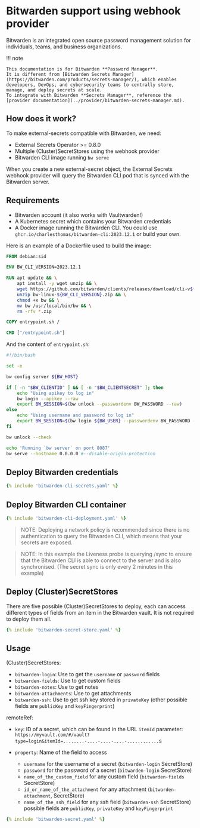 # Bitwarden support using webhook provider

Bitwarden is an integrated open source password management solution for individuals, teams, and business organizations.

!!! note

    This documentation is for Bitwarden **Password Manager**.
    It is different from [Bitwarden Secrets Manager](https://bitwarden.com/products/secrets-manager/), which enables developers, DevOps, and cybersecurity teams to centrally store, manage, and deploy secrets at scale.
    To integrate with Bitwarden **Secrets Manager**, reference the [provider documentation](../provider/bitwarden-secrets-manager.md).

## How does it work?

To make external-secrets compatible with Bitwarden, we need:

* External Secrets Operator >= 0.8.0
* Multiple (Cluster)SecretStores using the webhook provider
* Bitwarden CLI image running `bw serve`

When you create a new external-secret object, the External Secrets webhook provider will query the Bitwarden CLI pod that is synced with the Bitwarden server.

## Requirements

* Bitwarden account (it also works with Vaultwarden!)
* A Kubernetes secret which contains your Bitwarden credentials
* A Docker image running the Bitwarden CLI. You could use `ghcr.io/charlesthomas/bitwarden-cli:2023.12.1` or build your own.

Here is an example of a Dockerfile used to build the image:
```dockerfile
FROM debian:sid

ENV BW_CLI_VERSION=2023.12.1

RUN apt update && \
    apt install -y wget unzip && \
    wget https://github.com/bitwarden/clients/releases/download/cli-v${BW_CLI_VERSION}/bw-linux-${BW_CLI_VERSION}.zip && \
    unzip bw-linux-${BW_CLI_VERSION}.zip && \
    chmod +x bw && \
    mv bw /usr/local/bin/bw && \
    rm -rfv *.zip

COPY entrypoint.sh /

CMD ["/entrypoint.sh"]
```

And the content of `entrypoint.sh`:
```bash
#!/bin/bash

set -e

bw config server ${BW_HOST}

if [ -n "$BW_CLIENTID" ] && [ -n "$BW_CLIENTSECRET" ]; then
    echo "Using apikey to log in"
    bw login --apikey --raw
    export BW_SESSION=$(bw unlock --passwordenv BW_PASSWORD --raw)
else
    echo "Using username and password to log in"
    export BW_SESSION=$(bw login ${BW_USER} --passwordenv BW_PASSWORD --raw)
fi

bw unlock --check

echo 'Running `bw server` on port 8087'
bw serve --hostname 0.0.0.0 #--disable-origin-protection
```

## Deploy Bitwarden credentials

```yaml
{% include 'bitwarden-cli-secrets.yaml' %}
```

## Deploy Bitwarden CLI container

```yaml
{% include 'bitwarden-cli-deployment.yaml' %}
```

> NOTE: Deploying a network policy is recommended since there is no authentication to query the Bitwarden CLI, which means that your secrets are exposed.

> NOTE: In this example the Liveness probe is querying /sync to ensure that the Bitwarden CLI is able to connect to the server and is also synchronised. (The secret sync is only every 2 minutes in this example)

## Deploy (Cluster)SecretStores

There are five possible (Cluster)SecretStores to deploy, each can access different types of fields from an item in the Bitwarden vault. It is not required to deploy them all.

```yaml
{% include 'bitwarden-secret-store.yaml' %}
```

## Usage

(Cluster)SecretStores:

* `bitwarden-login`: Use to get the `username` or `password` fields
* `bitwarden-fields`: Use to get custom fields
* `bitwarden-notes`: Use to get notes
* `bitwarden-attachments`: Use to get attachments
* `bitwarden-ssh`: Use to get ssh key stored in `privateKey` (other possible fields are `publicKey` and `keyFingerprint`)

remoteRef:

* `key`: ID of a secret, which can be found in the URL `itemId` parameter:
  `https://myvault.com/#/vault?type=login&itemId=........-....-....-....-............`s

* `property`: Name of the field to access
    * `username` for the username of a secret (`bitwarden-login` SecretStore)
    * `password` for the password of a secret (`bitwarden-login` SecretStore)
    * `name_of_the_custom_field` for any custom field (`bitwarden-fields` SecretStore)
    * `id_or_name_of_the_attachment` for any attachment (`bitwarden-attachment`, SecretStore)
    * `name_of_the_ssh_field` for any ssh field (`bitwarden-ssh` SecretStore) possible fields are `publicKey`, `privateKey` and `keyFingerprint`

```yaml
{% include 'bitwarden-secret.yaml' %}
```
